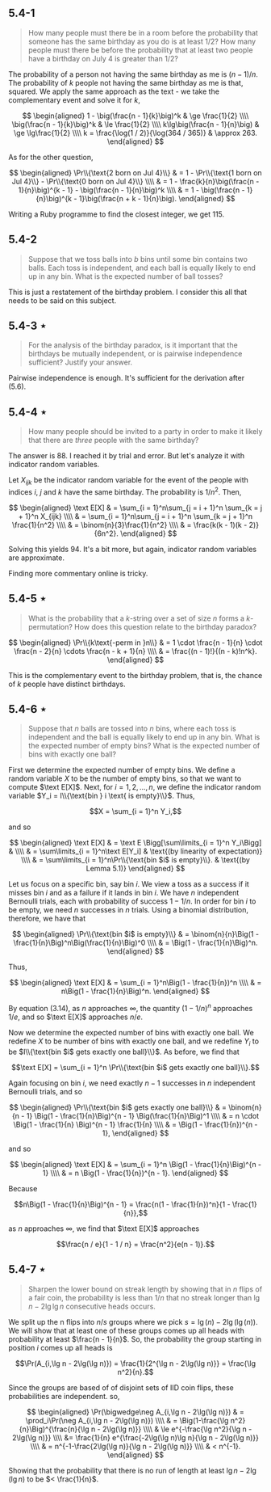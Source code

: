 ## 5.4-1

> How many people must there be in a room before the probability that someone has the same birthday as you do is at least $1 / 2$? How many people must there be before the probability that at least two people have a birthday on July 4 is greater than $1 / 2$?

The probability of a person not having the same birthday as me is $(n - 1) / n$. The probability of $k$ people not having the same birthday as me is that, squared. We apply the same approach as the text - we take the complementary event and solve it for $k$,

$$
\begin{aligned}
        1 - \big(\frac{n - 1}{k}\big)^k & \ge \frac{1}{2} \\\\
            \big(\frac{n - 1}{k}\big)^k & \le \frac{1}{2} \\\\
          k\lg\big(\frac{n - 1}{n}\big) & \ge \lg\frac{1}{2} \\\\
k = \frac{\log(1 / 2)}{\log(364 / 365)} & \approx 263.
\end{aligned}
$$

As for the other question,

$$
\begin{aligned}
\Pr\\{\text{2 born on Jul 4}\\}
    & = 1 - \Pr\\{\text{1 born on Jul 4}\\} - \Pr\\{\text{0 born on Jul 4}\\} \\\\
    & = 1 - \frac{k}{n}\big(\frac{n - 1}{n}\big)^{k - 1} - \big(\frac{n - 1}{n}\big)^k \\\\
    & = 1 - \big(\frac{n - 1}{n}\big)^{k - 1}\big(\frac{n + k - 1}{n}\big). 
\end{aligned}
$$

Writing a Ruby programme to find the closest integer, we get $115$.

## 5.4-2

> Suppose that we toss balls into $b$ bins until some bin contains two balls. Each toss is independent, and each ball is equally likely to end up in any bin. What is the expected number of ball tosses?

This is just a restatement of the birthday problem. I consider this all that needs to be said on this subject.

## 5.4-3 $\star$

> For the analysis of the birthday paradox, is it important that the birthdays be mutually independent, or is pairwise independence sufficient? Justify your answer.

Pairwise independence is enough. It's sufficient for the derivation after $\text{(5.6)}$.

## 5.4-4 $\star$

> How many people should be invited to a party in order to make it likely that there are $three$ people with the same birthday?

The answer is $88$. I reached it by trial and error. But let's analyze it with indicator random variables.

Let $X_{ijk}$ be the indicator random variable for the event of the people with indices $i$, $j$ and $k$ have the same birthday. The probability is $1 / n^2$. Then,

$$
\begin{aligned}
\text E[X] 
    & = \sum_{i = 1}^n\sum_{j = i + 1}^n \sum_{k = j + 1}^n X_{ijk} \\\\
    & = \sum_{i = 1}^n\sum_{j = i + 1}^n \sum_{k = j + 1}^n \frac{1}{n^2} \\\\
    & = \binom{n}{3}\frac{1}{n^2} \\\\
    & = \frac{k(k - 1)(k - 2)}{6n^2}. 
\end{aligned}
$$

Solving this yields $94$. It's a bit more, but again, indicator random variables are approximate.

Finding more commentary online is tricky.

## 5.4-5 $\star$

> What is the probability that a $k$-string over a set of size $n$ forms a $k$-permutation? How does this question relate to the birthday paradox?

$$
\begin{aligned}
\Pr\\{k\text{-perm in }n\\}
    & = 1 \cdot \frac{n - 1}{n} \cdot \frac{n - 2}{n} \cdots \frac{n - k + 1}{n} \\\\
    & = \frac{(n - 1)!}{(n - k)!n^k}.
\end{aligned}
$$

This is the complementary event to the birthday problem, that is, the chance of $k$ people have distinct birthdays.

## 5.4-6 $\star$

> Suppose that $n$ balls are tossed into $n$ bins, where each toss is independent and the ball is equally likely to end up in any bin. What is the expected number of empty bins? What is the expected number of bins with exactly one ball?

First we determine the expected number of empty bins. We define a random variable $X$ to be the number of empty bins, so that we want to compute $\text E[X]$. Next, for $i = 1, 2, \ldots, n$, we define the indicator random variable $Y_i = I\\{\text{bin } i \text{ is empty}\\}$. Thus,

$$X = \sum_{i = 1}^n Y_i,$$

and so

$$
\begin{aligned}
\text E[X] & = \text E \Bigg[\sum\limits_{i = 1}^n Y_i\Bigg] & \\\\
           & = \sum\limits_{i = 1}^n\text E[Y_i]                    & \text{(by linearity of expectation)} \\\\
           & = \sum\limits_{i = 1}^n\Pr\\{\text{bin $i$ is empty}\\}. & \text{(by Lemma 5.1)}
\end{aligned}
$$

Let us focus on a specific bin, say bin $i$. We view a toss as a success if it misses bin $i$ and as a failure if it lands in bin $i$. We have $n$ independent Bernoulli trials, each with probability of success $1 - 1 / n$. In order for bin $i$ to be empty, we need $n$ successes in $n$ trials. Using a binomial distribution, therefore, we have that

$$
\begin{aligned}
\Pr\\{\text{bin $i$ is empty}\\} & = \binom{n}{n}\Big(1 - \frac{1}{n}\Big)^n\Big(\frac{1}{n}\Big)^0 \\\\
                               & = \Big(1 - \frac{1}{n}\Big)^n.
\end{aligned}
$$

Thus, 

$$
\begin{aligned}
\text E[X] & = \sum_{i = 1}^n\Big(1 - \frac{1}{n})^n \\\\
           & = n\Big(1 - \frac{1}{n}\Big)^n.
\end{aligned}
$$

By equation $\text{(3.14)}$, as $n$ approaches $\infty$, the quantity $(1 - 1 / n)^n$ approaches $1/e$, and so $\text E[X]$ approaches $n/e$.

Now we determine the expected number of bins with exactly one ball. We redefine $X$ to be number of bins with exactly one ball, and we redefine $Y_i$ to be $I\\{\text{bin $i$ gets exactly one ball}\\}$. As before, we find that

$$\text E[X] = \sum_{i = 1}^n \Pr\\{\text{bin $i$ gets exactly one ball}\\}.$$

Again focusing on bin $i$, we need exactly $n - 1$ successes in $n$ independent Bernoulli trials, and so

$$
\begin{aligned}
\Pr\\{\text{bin $i$ gets exactly one ball}\\}
    & = \binom{n}{n - 1} \Big(1 - \frac{1}{n}\Big)^{n - 1} \Big(\frac{1}{n}\Big)^1 \\\\
    & = n \cdot \Big(1 - \frac{1}{n} \Big)^{n - 1} \frac{1}{n} \\\\
    & = \Big(1 - \frac{1}{n})^{n - 1}, 
\end{aligned}
$$

and so

$$
\begin{aligned}
\text E[X] 
    & = \sum_{i = 1}^n \Big(1 - \frac{1}{n}\Big)^{n - 1} \\\\
    & = n \Big(1 - \frac{1}{n})^{n - 1}.
\end{aligned}
$$

Because

$$n\Big(1 - \frac{1}{n}\Big)^{n - 1} = \frac{n(1 - \frac{1}{n})^n}{1 - \frac{1}{n}},$$

as $n$ approaches $\infty$, we find that $\text E[X]$ approaches

$$\frac{n / e}{1 - 1 / n} = \frac{n^2}{e(n - 1)}.$$

## 5.4-7 $\star$

> Sharpen the lower bound on streak length by showing that in $n$ flips of a fair coin, the probability is less than $1 / n$ that no streak longer than $\lg n - 2\lg\lg n$ consecutive heads occurs.

We split up the n flips into $n / s$ groups where we pick $s = \lg(n) - 2 \lg(\lg(n))$. We will show that at least one of these groups comes up all heads with probability at least $\frac{n - 1}{n}$. So, the probability the group starting in position $i$ comes up all heads is

$$\Pr(A_{i,\lg n - 2\lg(\lg n)}) = \frac{1}{2^{\lg n - 2\lg(\lg n)}} = \frac{\lg n^2}{n}.$$

Since the groups are based of of disjoint sets of IID coin flips, these probabilities
are independent. so,

$$
\begin{aligned}
\Pr(\bigwedge\neg A_{i,\lg n - 2\lg(\lg n)})
    & =   \prod_i\Pr(\neg A_{i,\lg n - 2\lg(\lg n)}) \\\\
    & =   \Big(1-\frac{\lg n^2}{n}\Big)^{\frac{n}{\lg n - 2\lg(\lg n)}} \\\\
    & \le e^{-\frac{\lg n^2}{\lg n - 2\lg(\lg n)}} \\\\ &= \frac{1}{n} e^{\frac{-2\lg(\lg n)\lg n}{\lg n - 2\lg(\lg n)}} \\\\
    & =   n^{-1-\frac{2\lg(\lg n)}{\lg n - 2\lg(\lg n)}} \\\\
& < n^{-1}.
\end{aligned}
$$

Showing that the probability that there is no run of length at least $\lg n - 2\lg(\lg n)$ to be $< \frac{1}{n}$.
